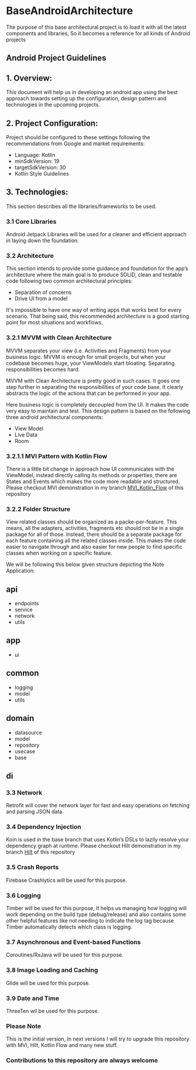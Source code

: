 # BaseAndroidArchitecture
The purpose of this base architectural project is to load it with all the latest components and libraries, So it becomes a reference for all kinds of Android projects

## Android Project Guidelines

## 1. Overview:

This document will help us in developing an android app using the best approach towards setting up the configuration, design pattern and technologies in the upcoming projects.

## 2. Project Configuration:

Project should be configured to these settings following the recommendations from Google and market requirements:

* Language: Kotlin
* minSdkVersion: 19
* targetSdkVersion: 30
* Kotlin Style Guidelines

## 3. Technologies:

This section describes all the libraries/frameworks to be used.

### 3.1 Core Libraries

Android Jetpack Libraries will be used for a cleaner and efficient approach in laying down the foundation.

### 3.2 Architecture

This section intends to provide some guidance and foundation for the app’s architecture where the main goal is to produce SOLID, clean and testable code following two common architectural principles:

* Separation of concerns
* Drive UI from a model

It's impossible to have one way of writing apps that works best for every scenario. That being said, this recommended architecture is a good starting point for most situations and workflows.

### 3.2.1 MVVM with Clean Architecture

MVVM separates your view (i.e. Activities and Fragments) from your business logic. MVVM is enough for small projects, but when your codebase becomes huge, your ViewModels start bloating. Separating responsibilities becomes hard.

MVVM with Clean Architecture is pretty good in such cases. It goes one step further in separating the responsibilities of your code base. It clearly abstracts the logic of the actions that can be performed in your app.

Here business logic is completely decoupled from the UI. It makes the code very easy to maintain and test. This design pattern is based on the following three android architectural components:

* View Model
* Live Data
* Room

### 3.2.1.1 MVI Pattern with Kotlin Flow

There is a little bit change in approach how UI communicates with the ViewModel, instead directly calling its methods or properties, there are States and Events which makes the code more readable and structured. Please checkout MVI demonstration in my branch [MVI_Kotlin_Flow](https://github.com/farhanh/BaseAndroidArchitecture/tree/MVI_Kotlin_Flow) of this repository


### 3.2.2 Folder Structure

View related classes should be organized as a packe-per-feature. This means, all the
adapters, activities, fragments etc should not be in a single package for all of those. Instead, there should be a separate package for each feature containing all the related classes inside. This makes the code easier to navigate through and also easier for new people to find specific
classes when working on a specific feature.

We will be following this below given structure depicting the Note Application:

## api
* endpoints
* service
* network
* utils

## app
* ui

## common
* logging
* model
* utils

## domain
* datasource
* model
* repository
* usecase
* base

## di

### 3.3 Network

Retrofit will cover the network layer for fast and easy operations on fetching and parsing JSON data.

### 3.4 Dependency Injection

Koin is used in the base branch that uses Kotlin’s DSLs to lazily resolve your dependency graph at runtime. Please checkout Hilt demonstration in my branch [Hilt](https://github.com/farhanh/BaseAndroidArchitecture/tree/Hilt) of this repository

### 3.5 Crash Reports

Firebase Crashlytics will be used for this purpose.

### 3.6 Logging

Timber will be used for this purpose, It helps us managing how logging will work depending on the
build type (debug/release) and also contains some other helpful features like not
needing to indicate the log tag because Timber automatically detects which class is
logging.

### 3.7 Asynchronous and Event-based Functions

Coroutines/RxJava will be used for this purpose.

### 3.8 Image Loading and Caching

Glide will be used for this purpose.

### 3.9 Date and Time

ThreeTen wil be used for this purpose.

### Please Note

This is the initial version, In next versions I will try to upgrade this repository with MVI, Hilt, Kotlin Flow and many new stuff.

### Contributions to this repository are always welcome 

